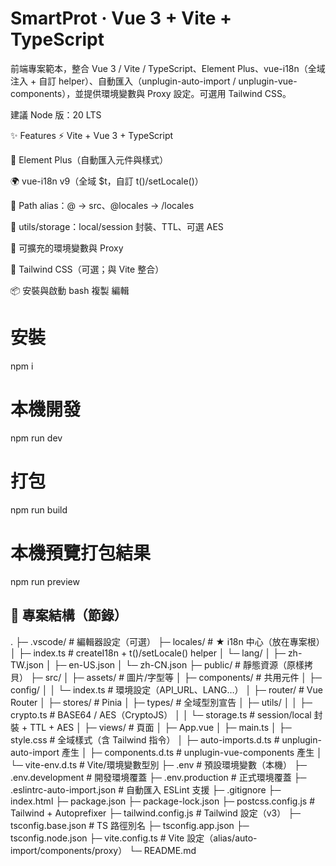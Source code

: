 # SmartProt · Vue 3 + Vite + TypeScript

前端專案範本，整合 Vue 3 / Vite / TypeScript、Element Plus、vue-i18n（全域注入 + 自訂 helper）、自動匯入（unplugin-auto-import / unplugin-vue-components），並提供環境變數與 Proxy 設定。可選用 Tailwind CSS。

建議 Node 版：20 LTS

✨ Features
⚡️ Vite + Vue 3 + TypeScript

🧩 Element Plus（自動匯入元件與樣式）

🌍 vue-i18n v9（全域 $t，自訂 t()/setLocale()）

🧭 Path alias：@ → src、@locales → /locales

🔐 utils/storage：local/session 封裝、TTL、可選 AES

🧰 可擴充的環境變數與 Proxy

🎨 Tailwind CSS（可選；與 Vite 整合）

📦 安裝與啟動
bash
複製
編輯
# 安裝
npm i

# 本機開發
npm run dev

# 打包
npm run build

# 本機預覽打包結果
npm run preview


## 📁 專案結構（節錄）

.
├─ .vscode/ # 編輯器設定（可選）
├─ locales/ # ★ i18n 中心（放在專案根）
│ ├─ index.ts # createI18n + t()/setLocale() helper
│ └─ lang/
│ ├─ zh-TW.json
│ ├─ en-US.json
│ └─ zh-CN.json
├─ public/ # 靜態資源（原樣拷貝）
├─ src/
│ ├─ assets/ # 圖片/字型等
│ ├─ components/ # 共用元件
│ ├─ config/
│ │ └─ index.ts # 環境設定（API_URL、LANG…）
│ ├─ router/ # Vue Router
│ ├─ stores/ # Pinia
│ ├─ types/ # 全域型別宣告
│ ├─ utils/
│ │ ├─ crypto.ts # BASE64 / AES（CryptoJS）
│ │ └─ storage.ts # session/local 封裝 + TTL + AES
│ ├─ views/ # 頁面
│ ├─ App.vue
│ ├─ main.ts
│ ├─ style.css # 全域樣式（含 Tailwind 指令）
│ ├─ auto-imports.d.ts # unplugin-auto-import 產生
│ ├─ components.d.ts # unplugin-vue-components 產生
│ └─ vite-env.d.ts # Vite/環境變數型別
├─ .env # 預設環境變數（本機）
├─ .env.development # 開發環境覆蓋
├─ .env.production # 正式環境覆蓋
├─ .eslintrc-auto-import.json # 自動匯入 ESLint 支援
├─ .gitignore
├─ index.html
├─ package.json
├─ package-lock.json
├─ postcss.config.js # Tailwind + Autoprefixer
├─ tailwind.config.js # Tailwind 設定（v3）
├─ tsconfig.base.json # TS 路徑別名
├─ tsconfig.app.json
├─ tsconfig.node.json
├─ vite.config.ts # Vite 設定（alias/auto-import/components/proxy）
└─ README.md